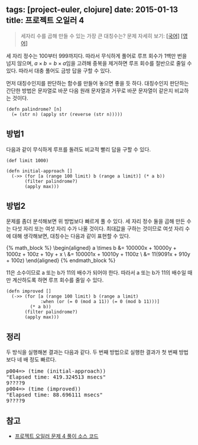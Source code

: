 tags: [project-euler, clojure]
date: 2015-01-13
title: 프로젝트 오일러 4
---
> 세자리 수를 곱해 만들 수 있는 가장 큰 대칭수는?
> 문제 자세히 보기: [[국어]](http://euler.synap.co.kr/prob_detail.php?id=4) [[영어]](https://projecteuler.net/problem=4)

세 자리 정수는 100부터 999까지다. 따라서 무식하게 풀어로 루프 회수가 1백만 번을 넘지 않으며, $a \times b = b \times a$임을 고려해 중복을 제거하면 루프 회수를 절반으로 줄일 수 있다. 따라서 대충 풀어도 금방 답을 구할 수 있다.<!--more-->

먼저 대칭수인지를 판단하는 함수를 만들어 놓으면 좋을 듯 하다. 대칭수인지 판단하는 간단한 방법은 문자열로 바꾼 다음 원래 문자열과 거꾸로 바꾼 문자열이 같은지 비교하는 것이다.

```
(defn palindrome? [n]
  (= (str n) (apply str (reverse (str n)))))
```

## 방법1
다음과 같이 무식하게 루프를 돌려도 비교적 빨리 답을 구할 수 있다.

```
(def limit 1000)

(defn initial-approach []
  (->> (for [a (range 100 limit) b (range a limit)] (* a b))
       (filter palindrome?)
       (apply max)))
```

## 방법2
문제를 좀더 분석해보면 위 방법보다 빠르게 풀 수 있다. 세 자리 정수 둘을 곱해 만든 수는 다섯 자리 또는 여섯 자리 수가 나올 것이다. 최대값을 구하는 것이므로 여섯 자리 수에 대해 생각해보면, 대칭수는 다음과 같이 표현할 수 있다.

{% math_block %}
\begin{aligned}
a \times b &= 100000x + 10000y + 1000z + 100z + 10y + x \\
&= 100001x + 10010y + 1100z \\
&= 11(9091x + 910y + 100z)
\end{aligned}
{% endmath_block %}

11은 소수이므로 a 또는 b가 11의 배수가 되어야 한다. 따라서 a 또는 b가 11의 배수일 때만 계산하도록 하면 루프 회수를 줄일 수 있다.

```
(defn improved []
  (->> (for [a (range 100 limit) b (range a limit)
             :when (or (= 0 (mod a 11)) (= 0 (mod b 11)))]
         (* a b))
       (filter palindrome?)
       (apply max)))
```

## 정리
두 방식을 실행해본 결과는 다음과 같다. 두 번째 방법으로 실행한 결과가 첫 번째 방법보다 네 배 정도 빠르다.

<pre class="console">
p004=> (time (initial-approach))
"Elapsed time: 419.324513 msecs"
9????9
p004=> (time (improved))
"Elapsed time: 88.696111 msecs"
9????9
</pre>

## 참고
* [프로젝트 오일러 문제 4 풀이 소스 코드](https://github.com/ntalbs/euler/blob/master/src/p004.clj)
